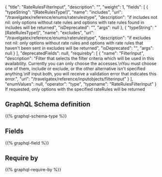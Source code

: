 {
  "title": "RateRulesFilterInput",
  "description": "",
  "weight": 1,
  "fields": [
    {
      "typeString": "[RateRulesType!]",
      "name": "includes",
      "url": "/travelgatex/reference/enums/raterulestype",
      "description": "if includes not nil: only options without rate rules and options with rate rules found in includes will be returned",
      "isDeprecated": "",
      "args": null
    },
    {
      "typeString": "[RateRulesType!]",
      "name": "excludes",
      "url": "/travelgatex/reference/enums/raterulestype",
      "description": "if excludes not nil: only options without rate rules and options with rate rules that haven't been sent in excludes will be returned",
      "isDeprecated": "",
      "args": null
    }
  ],
  "deprecatedFields": null,
  "requireby": [
    {
      "name": "FilterInput",
      "description": "Filter that selects the filter criteria which will be used in this availability. Currently you can only choose the accesses.\nYou must choose one of them, include or exclude, or the other alternative isn't specified anything.\nIf input both, you will receive a validation error that indicates this error.",
      "url": "/travelgatex/reference/inputobjects/filterinput"
    }
  ],
  "enumValues": null,
  "operator": "type",
  "typename": "RateRulesFilterInput"
}
If requested, only options with the specified rateRules will be returned
## GraphQL Schema definition

{{% graphql-schema-type %}}

## Fields

{{% graphql-field %}}

## Require by

{{% graphql-require-by %}}
